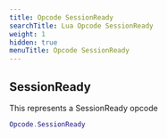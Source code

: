 ```yaml
---
title: Opcode SessionReady
searchTitle: Lua Opcode SessionReady
weight: 1
hidden: true
menuTitle: Opcode SessionReady
---
```

## SessionReady

This represents a SessionReady opcode
```lua
Opcode.SessionReady
```